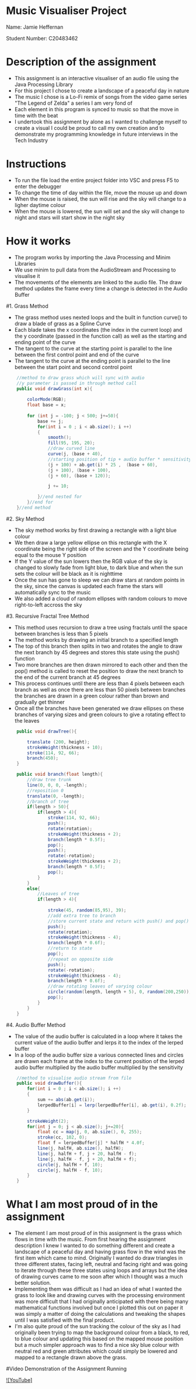 # Music Visualiser Project

Name: Jamie Heffernan

Student Number: C20483462

# Description of the assignment
- This assignment is an interactive visualiser of an audio file using the Java Processing Library
- For this project I chose to create a landscape of a peaceful day in nature
- The music I chose is a Lo-Fi remix of songs from the video game series "The Legend of Zelda" a series I am very fond of
- Each element in this program is synced to music so that the move in time with the beat
- I undertook this assignment by alone as I wanted to challenge myself to create a visual I could be proud to call my own creation and to demonstrate my programming knowledge in future interviews in the Tech Industry

# Instructions
- To run the file load the entire project folder into VSC and press F5 to enter the debugger
- To change the time of day within the file, move the mouse up and down
- When the mouse is raised, the sun will rise and the sky will change to a ligher daytime colour
- When the mouse is lowered, the sun will set and the sky will change to night and stars will start show in the night sky

# How it works
- The program works by importing the Java Processing and Minim Libraries
- We use minim to pull data from the AudioStream and Processing to visualise it
- The movements of the elements are linked to the audio file. The draw method updates the frame every time a change is detected in the Audio Buffer

#1. Grass Method
- The grass method uses nexted loops and the built in function curve() to draw a blade of grass as a Spline Curve
- Each blade takes the x coordinates (the index in the current loop) and the y coordinate (passed in the function call) as well as the starting and ending point of the curve
- The tangent to the curve at the starting point is parallel to the line between the first control point and end of the curve
- The tangent to the curve at the ending point is parallel to the line between the start point and second control point
```Java
    //method to draw grass which will sync with audio
    //y parameter is passed in through method call
    public void drawGrass(int x){
        
        colorMode(RGB);
        float base = x;
        
        for (int j = -100; j < 500; j+=50){
            base += j;
            for(int i = 0 ; i < ab.size(); i ++)
            {
                smooth();  
                fill(95, 195, 20);
                //draw curved line 
                curve(j, (base + 40),
                //starting position of tip + audio buffer * sensitivity
                (j + 100) + ab.get(i) * 25 ,  (base + 60),
                (j + 100), (base + 100),
                (j + 60), (base + 120));

                j += 10;

            }//end nested for
        }//end for
    }//end method
```

#2. Sky Method
- The sky method works by first drawing a rectangle with a light blue colour
- We then draw a large yellow ellipse on this rectangle with the X coordinate being the right side of the screen and the Y coordinate being equal to the mouse Y position
- If the Y value of the sun lowers then the RGB value of the sky is changed to slowly fade from light blue, to dark blue and when the sun sets the colour will be black as it is nighttime
- Once the sun has gone to sleep we can draw stars at random points in the sky, since the canvas is updated each frame the stars will automatically sync to the music
- We also added a cloud of random ellipses with random colours to move right-to-left accross the sky

#3. Recursive Fractal Tree Method
- This method uses recursion to draw a tree using fractals until the space between branches is less than 5 pixels
- The method works by drawing an initial branch to a specified length
- The top of this branch then splits in two and rotates the angle to draw the next branch by 45 degrees and stores this state using the push() function
- Two more branches are then drawn mirrored to each other and then the pop() method is called to reset the position to draw the next branch to the end of the current branch at 45 degrees
- This process continues until there are less than 4 pixels between each branch as well as once there are less than 50 pixels between branches the branches are drawn in a green colour rather than brown and gradually get thinner
- Once all the branches have been generated we draw ellipses on these branches of varying sizes and green colours to give a rotating effect to the leaves
```Java
	public void drawTree(){

        translate (200, height);
        strokeWeight(thickness + 10);
        stroke(114, 92, 66);
        branch(450);
    }

    public void branch(float length){
        //draw tree trunk
        line(0, 0, 0, -length);
        //reposition 0
        translate(0, -length);
        //branch of tree
        if(length > 50){
            if(length > 4){
                stroke(114, 92, 66);
                push();
                rotate(rotation);
                strokeWeight(thickness + 2);
                branch(length * 0.5f);
                pop();
                push();
                rotate(-rotation);
                strokeWeight(thickness + 2);
                branch(length * 0.5f);     
                pop();
            }
        }
        else{
            //Leaves of tree
            if(length > 4){
                
                stroke(45, random(85,95), 39);
                //add extra tree to branch
                //store current state and return with push() and pop()
                push();
                rotate(rotation);
                strokeWeight(thickness - 4);
                branch(length * 0.6f);
                //return to state
                pop();
                //repeat on opposite side
                push();
                rotate(-rotation);
                strokeWeight(thickness - 4);
                branch(length * 0.6f);
                //draw rotating leaves of varying colour
                circle(random(length, length + 5), 0, random(200,250));
                pop();
            }
        }
    }
```
#4. Audio Buffer Method 
- The value of the audio buffer is calculated in a loop where it takes the current value of the audio buffer and lerps it to the index of the lerped buffer
- In a loop of the audio buffer size a various connected lines and circles are drawn each frame at the index to the current position of the lerped audio buffer multiplied by the audio buffer multiplied by the sensitivity
```Java
    //method to visualise audio stream from file
    public void drawBuffer(){
        for(int i = 0 ; i < ab.size(); i ++)
        {
            sum += abs(ab.get(i));
            lerpedBuffer[i] = lerp(lerpedBuffer[i], ab.get(i), 0.2f);
        }

        strokeWeight(2);
        for(int j = 0; j < ab.size(); j+=20){
            float cc = map(j, 0, ab.size(), 0, 255);
            stroke(cc, 102, 0);
            float f = lerpedBuffer[j] * halfH * 4.0f;
            line(j, halfH, ab.size(), halfH);
            line(j, halfH + f, j + 20, halfH - f);
            line(j, halfH - f, j + 20, halfH + f);
            circle(j, halfH + f, 10);
            circle(j, halfH - f, 10);
        }
    }
```


# What I am most proud of in the assignment
- The element I am most proud of in this assignment is the grass which flows in time with the music. From first hearing the assignment description I knew I wanted to do something different and create a landscape of a peaceful day and having grass flow in
the wind was the first item which came to mind. Originally I wanted do draw triangles in three different states, facing left, neutral and facing right and was going to iterate through these three states using loops and arrays but the idea of drawing curves came to
me soon after which I thought was a much better solution.
- Implementing them was difficult as I had an idea of what I wanted the grass to look like and drawing curves with the processing environment was more difficult that I had originally anticipated with there being many mathematical functions involved but once I plotted this out 
on paper it was simply a matter of doing the calculations and tweaking the shapes until I was satisfied with the final product.
- I'm also quite proud of the sun tracking the colour of the sky as I had originally been trying to map the background colour from a black, to red, to blue colour and updating this based on the mapped mouse position but a much simpler approach was to find a nice sky blue colour with 
neutral red and green attributes which could simply be lowered and mapped to a rectangle drawn above the grass.


#Video Demonstration of the Assignment Running

[![YouTube]](https://youtu.be/Abt9Nh6MSZg)

